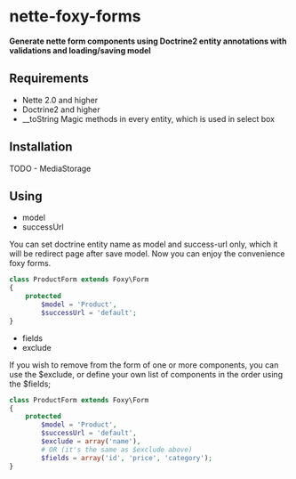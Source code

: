 nette-foxy-forms
================

**Generate nette form components using Doctrine2 entity annotations with validations and loading/saving model**

Requirements
------------

- Nette 2.0 and higher
- Doctrine2 and higher
- __toString Magic methods in every entity, which is used in select box

Installation
------------

TODO - MediaStorage

Using
------------

- model
- successUrl

You can set doctrine entity name as model and success-url only, which it will be redirect page after save model. Now you can enjoy the convenience foxy forms.
```php
class ProductForm extends Foxy\Form
{
	protected
		$model = 'Product',
		$successUrl = 'default';
}
```
- fields
- exclude

If you wish to remove from the form of one or more components, you can use the $exclude, or define your own list of components in the order using the $fields;
```php
class ProductForm extends Foxy\Form
{
	protected
		$model = 'Product',
		$successUrl = 'default',
		$exclude = array('name'),
		# OR (it's the same as $exclude above)
		$fields = array('id', 'price', 'category');
}
```
